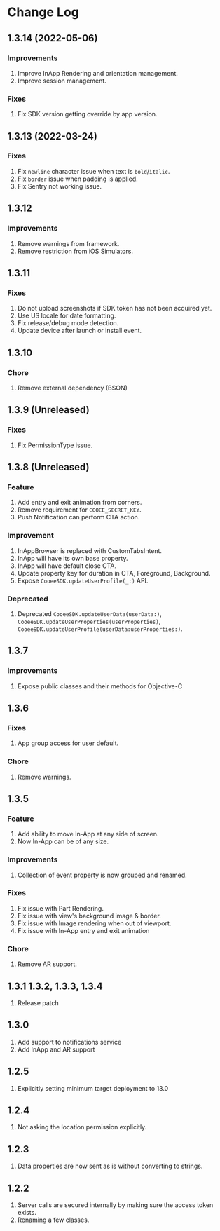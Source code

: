 # Change Log

## 1.3.14 (2022-05-06)

### Improvements

1. Improve InApp Rendering and orientation management.
2. Improve session management.

### Fixes

1. Fix SDK version getting override by app version.

## 1.3.13 (2022-03-24)

### Fixes

1. Fix `newline` character issue when text is `bold`/`italic`.
2. Fix `border` issue when padding is applied.
3. Fix Sentry not working issue.

## 1.3.12

### Improvements
1. Remove warnings from framework.
2. Remove restriction from iOS Simulators.

## 1.3.11

### Fixes

1. Do not upload screenshots if SDK token has not been acquired yet.
2. Use US locale for date formatting.
3. Fix release/debug mode detection.
4. Update device after launch or install event.

## 1.3.10

### Chore

1. Remove external dependency (BSON)

## 1.3.9 (Unreleased)

### Fixes
1. Fix PermissionType issue.

## 1.3.8 (Unreleased)

### Feature

1. Add entry and exit animation from corners.
2. Remove requirement for `COOEE_SECRET_KEY`.
3. Push Notification can perform CTA action.

### Improvement

1. InAppBrowser is replaced with CustomTabsIntent.
2. InApp will have its own base property.
3. InApp will have default close CTA.
4. Update property key for duration in CTA, Foreground, Background.
5. Expose `CooeeSDK.updateUserProfile(_:)` API.

### Deprecated

1. Deprecated `CooeeSDK.updateUserData(userData:)`, `CooeeSDK.updateUserProperties(userProperties)`, 
`CooeeSDK.updateUserProfile(userData:userProperties:)`.

## 1.3.7

### Improvements
1. Expose public classes and their methods for Objective-C


## 1.3.6

### Fixes
1. App group access for user default.

### Chore

1. Remove warnings.

## 1.3.5

### Feature

1. Add ability to move In-App at any side of screen.
2. Now In-App can be of any size.

### Improvements

1. Collection of event property is now grouped and renamed.

### Fixes

1. Fix issue with Part Rendering.
2. Fix issue with view's background image & border.
3. Fix issue with Image rendering when out of viewport.
4. Fix issue with In-App entry and exit animation

### Chore

1. Remove AR support.

## 1.3.1 1.3.2, 1.3.3, 1.3.4

1. Release patch

## 1.3.0

1. Add support to notifications service
2. Add InApp and AR support

## 1.2.5

1. Explicitly setting minimum target deployment to 13.0

## 1.2.4

1. Not asking the location permission explicitly.

## 1.2.3

1. Data properties are now sent as is without converting to strings.

## 1.2.2

1. Server calls are secured internally by making sure the access token exists.
2. Renaming a few classes.
